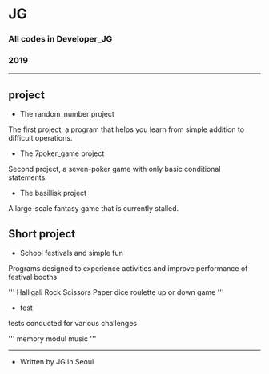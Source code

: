 # JG
### All codes in Developer_JG


### 2019
---

## project

- The random_number project

The first project, a program that helps you learn from simple addition to difficult operations.


- The 7poker_game project

Second project, a seven-poker game with only basic conditional statements.


- The basillisk project

A large-scale fantasy game that is currently stalled.







## Short project

- School festivals and simple fun

Programs designed to experience activities and
improve performance of festival booths

'''
Halligali
Rock Scissors Paper
dice
roulette
up or down game
'''



- test

tests conducted for various challenges

'''
memory
modul
music
'''


---
 * Written by JG in Seoul
